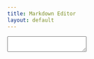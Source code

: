 ```yaml
---
title: Markdown Editor
layout: default
---
```


<textarea id="demo"></textarea>
<script>
var simplemde = new SimpleMDE({ element: document.getElementById("demo") });
</script>
<link rel="stylesheet" href="https://maxcdn.bootstrapcdn.com/font-awesome/latest/css font-awesome.min.css">
<link rel="stylesheet" href="https://cdn.jsdelivr.net/simplemde/latest/simplemde.min.css">
<script src="https://cdn.jsdelivr.net/simplemde/latest/simplemde.min.js"></script>